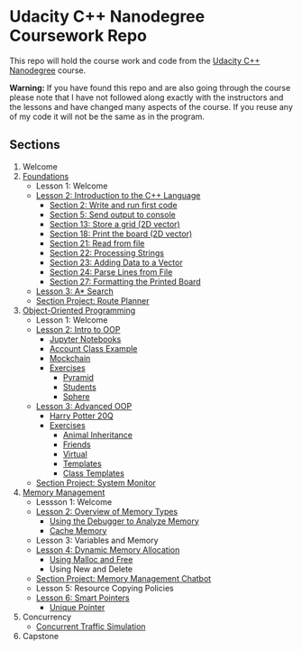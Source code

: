 # Udacity C++ Nanodegree Coursework Repo

This repo will hold the course work and code from the [Udacity C++ Nanodegree](https://www.udacity.com/course/c-plus-plus-nanodegree--nd213) course. 

**Warning:** If you have found this repo and are also going through the course please note that I have not followed along exactly with the instructors and the lessons and have changed many aspects of the course. If you reuse any of my code it will not be the same as in the program.

## Sections

1. Welcome
2. [Foundations](./section-two-foundations)
    - Lesson 1: Welcome
    - [Lesson 2: Introduction to the C++ Language](./section-two-foundations/lesson-two-intro-to-cpp)
        - [Section 2: Write and run first code](./section-two-foundations/lesson-two-intro-to-cpp/2-write-and-run-first-code)
        - [Section 5: Send output to console](./section-two-foundations/lesson-two-intro-to-cpp/5-send-output-to-console)
        - [Section 13: Store a grid (2D vector)](./section-two-foundations/lesson-two-intro-to-cpp/13-store-a-grid)
        - [Section 18: Print the board (2D vector)](./section-two-foundations/lesson-two-intro-to-cpp/18-print-the-board)
        - [Section 21: Read from file](./section-two-foundations/lesson-two-intro-to-cpp/21-read-from-file)
        - [Section 22: Processing Strings](./section-two-foundations/lesson-two-intro-to-cpp/22-processing-strings)
        - [Section 23: Adding Data to a Vector](./section-two-foundations/lesson-two-intro-to-cpp/23-adding-data-to-a-vector)
        - [Section 24: Parse Lines from File](./section-two-foundations/lesson-two-intro-to-cpp/24-parse-lines-from-file)
        - [Section 27: Formatting the Printed Board](./section-two-foundations/lesson-two-intro-to-cpp/27-formatting-the-printed-board)
    - [Lesson 3: A* Search](./section-two-foundations/lesson-three-a-star-search)
    - [Section Project: Route Planner](./section-two-foundations/project-route-planner)
3. [Object-Oriented Programming](./section-three-oop)
    - Lesson 1: Welcome
    - [Lesson 2: Intro to OOP](./section-three-oop/lesson-two-intro-to-oop)
        - [Jupyter Notebooks](./section-three-oop/lesson-two-intro-to-oop/notebooks)
        - [Account Class Example](./section-three-oop/lesson-two-intro-to-oop/account-example)
        - [Mockchain](https://github.com/mharrisb1/mockchain)
        - [Exercises](./section-three-oop/lesson-two-intro-to-oop/exercises)
            - [Pyramid](./section-three-oop/lesson-two-intro-to-oop/exercises/pyramid)
            - [Students](./section-three-oop/lesson-two-intro-to-oop/exercises/pyramis)
            - [Sphere](./section-three-oop/lesson-two-intro-to-oop/exercises/sphere)
    - [Lesson 3: Advanced OOP](./section-three-oop/lesson-three-advanced-oop)
        - [Harry Potter 20Q](./section-three-oop/lesson-three-advanced-oop/harry-potter-20-q)
        - [Exercises](./section-three-oop/lesson-three-advanced-oop/exercises)
            - [Animal Inheritance](./section-three-oop/lesson-three-advanced-oop/exercises/animal)
            - [Friends](./section-three-oop/lesson-three-advanced-oop/exercises/friends)
            - [Virtual](./section-three-oop/lesson-three-advanced-oop/exercises/virtual)
            - [Templates](./section-three-oop/lesson-three-advanced-oop/exercises/templates)
            - [Class Templates](./section-three-oop/lesson-three-advanced-oop/exercises/class-templates)
    - [Section Project: System Monitor](https://github.com/mharrisb1/system-monitor)
4. [Memory Management](./section-four-memory-management)
    - Lessson 1: Welcome
    - [Lesson 2: Overview of Memory Types](./section-four-memory-management/lesson-two-overview-of-memory-types)
        - [Using the Debugger to Analyze Memory](./section-four-memory-management/lesson-two-overview-of-memory-types/using-the-debugger-to-analyze-memory)
        - [Cache Memory](./section-four-memory-management/lesson-two-overview-of-memory-types/cache-memory)
    - Lesson 3: Variables and Memory
    - [Lesson 4: Dynamic Memory Allocation](./section-four-memory-management/lesson-four-dynamic-allocation)
        - [Using Malloc and Free](./section-four-memory-management/esson-four-dynamic-allocation/using-malloc-and-free)
        - Using New and Delete
    - [Section Project: Memory Management Chatbot](https://github.com/mharrisb1/memory-management-chatbot)
    - Lesson 5: Resource Copying Policies
    - [Lesson 6: Smart Pointers](./section-four-memory-management/lesson-six-smart-pointers)
        - [Unique Pointer](./section-four-memory-management/lesson-six-smart-pointers/unique_ptr.ipynb)
5. Concurrency
    - [Concurrent Traffic Simulation](https://github.com/mharrisb1/CppND-Program-a-Concurrent-Traffic-Simulation)
6. Capstone